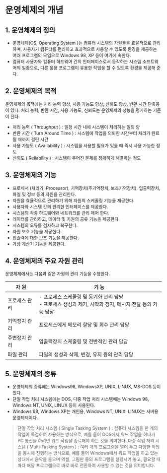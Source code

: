 # 운영체제의 개념

## 1. 운영체제의 정의

-   운영체제(OS, Operating System )는 컴퓨터 시스템의 자원들을 효율적으로 관리 하며, 사용자가 컴퓨터를 편리하고 효과적으로 사용할 수 있도록 환경을 제공하는 여러 프로그램의 모임으로 Windows 98, XP 등이 여기에 속한다.
-   컴퓨터 사용자와 컴퓨터 하드웨어 간의 인터페이스로서 동작하는 시스템 소프트웨어의 일종으로, 다른 응용 프로그램이 유용한 작업을 할 수 있도록 환경을 제공해 준다.

## 2. 운영체제의 목적

운영체제의 목적에는 처리 능력 향상, 사용 가능도 향상, 신뢰도 향상, 반환 시간 단축등이 있다. 처리 능력, 반환 시간, 사용 가능도, 신뢰도는 운영체제의 성능을 평가하는 기준이 된다.

-   처리 능력 ( Throughput ) : 일정 시간 내에 시스템이 처리하는 일의 양
-   반환 시간 ( Turn Around Time ) : 시스템에 작업을 의뢰한 시간부터 처리가 완료될 때까지 걸린 시간
-   사용 가능도 ( Availability ) : 시스템을 사용할 필요가 있을 때 즉시 사용 가능한 정도
-   신뢰도 ( Reliability ) : 시스템이 주어진 문제를 정확하게 해결하는 정도

## 3. 운영체제의 기능

-   프로세서 (처리기, Processor), 기억장치(주기억장치, 보조기억장치), 입출력장치, 파일 및 정보 등의 자원을 관리한다.
-   자원을 효율적으로 관리하기 위해 자원의 스케줄링 기능을 제공한다.
-   사용자와 시스템 간의 편리한 인터페이스를 제공한다.
-   시스템의 각종 하드웨어와 네트워크를 관리 제어 한다.
-   데이터를 관리하고, 데이터 및 자원의 공유 기능을 제공한다.
-   시스템의 오류를 검사하고 복구한다.
-   자원 보호 기능을 제공한다.
-   입출력에 대한 보조 기능을 제공한다.
-   가상 계산기 기능을 제공한다.

## 4. 운영체제의 주요 자원 관리

운영체제에서는 다음과 같은 자원의 관리 기능을 수행한다.

| 자 원         | 기 능                                                                                                         |
| ------------- | ------------------------------------------------------------------------------------------------------------- |
| 프로세스 관리 | - 프로세스 스케줄링 및 동기화 관리 담당 </br> - 프로세스 생성과 제거, 시작과 정지, 메시지 전달 등의 기능 담당 |
| 기억장치 관리 | 프로세스에게 메모리 할당 및 회수 관리 담당                                                                    |
| 주변장치 관리 | 입출력장치 스케줄링 및 전반적인 관리 담당                                                                     |
| 파일 관리     | 파일의 생성과 삭제, 변경, 유지 등의 관리 담당                                                                 |

## 5. 운영체제의 종류

-   운영체제의 종류에는 Windows98, WindowsXP, UNIX, LINUX, MS-DOS 등이 있다.
-   단일 작업 처리 시스템에는 DOS, 다중 작업 처리 시스템에는 Windows 98, Windows NT, UNIX, LINUX 등이 사용된다.
-   Windows 98, Windows XP는 개인용, Windows NT, UNIX, LINUX는 서버용 운영체제이다.

> 단일 작업 처리 시스템 ( Single Tasking System ) : 컴퓨터 시스템을 한 개의 작업이 독점하여 사용하는 방식으로, 예를 들어 DOS에서 워드 작업을 하다가 PC 통신을 하려면 워드 작업을 종료해야 하는 것을 의미한다.
> 다중 작업 처리 시스템 ( Multi-Tasking System ) : 여러 개의 프로그램을 열어 두고 다양한 작업을 동시에 진행하는 방식으로, 예를 들어 Windows에서 워드 작업을 하고 있는 상태에서 음악을 들으며 엑셀, 그림판 등의 프로그램을 실행시켜 놓고, 필요할 때마다 해당 프로그램으로 바로 바로 전환하여 사용할 수 있는 것을 의미합니다.
